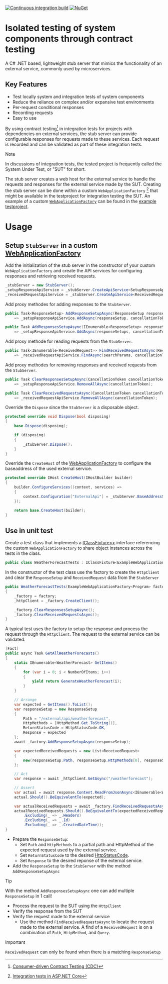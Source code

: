 [![Continuous integration build](https://github.com/cympatic/stub/actions/workflows/ci.yml/badge.svg)](https://github.com/cympatic/stub)
[![NuGet](https://img.shields.io/nuget/v/Cympatic.Extensions.Stub)](https://www.nuget.org/packages/Cympatic.Extensions.Stub)
# Isolated testing of system components through contract testing

A C# .NET based, lightweight stub server that mimics the functionality of an external service, commonly used by microservices. 

## Key Features

- Test locally system and integration tests of system components
- Reduce the reliance on complex and/or expansive test environments
- Per-request conditional responses
- Recording requests
- Easy to use

By using contract testing[^1^] in integration tests for projects with dependencies on external services, the stub server can provide configurable responses for requests made to these services. Each request is recorded and can be validated as part of these integration tests.
[^1^]: [Consumer-driven Contract Testing (CDC)](https://microsoft.github.io/code-with-engineering-playbook/automated-testing/cdc-testing/)

> [!NOTE]
> In discussions of integration tests, the tested project is frequently called the System Under Test, or "SUT" for short. 

The stub server creates a web host for the external service to handle the requests and responses for the external service made by the SUT. Creating the stub server can be done within a custom `WebApplicationFactory` [^2^] that might be available in the testproject for integration testing the SUT. An example of a custom [`WebApplicationFactory`](source/Examples/Cympatic.Stub.Example.WebApplication.IntegrationTests/Factories/ExampleWebApplicationFactory.cs) can be found in the [example testproject](source/Examples/Cympatic.Stub.Example.WebApplication.IntegrationTests).

[^2^]: [Integration tests in ASP.NET Core](https://learn.microsoft.com/en-us/aspnet/core/test/integration-tests)

# Usage

## Setup `StubServer` in a custom [WebApplicationFactory](https://learn.microsoft.com/en-us/dotnet/api/microsoft.aspnetcore.mvc.testing.webapplicationfactory-1)
Add the initialization of the stub server in the constructor of your custom `WebApplicationFactory` and create the API services for configuring responses and retrieving received requests.
``` C#
_stubServer = new StubServer();
_setupResponseApiService = _stubServer.CreateApiService<SetupResponseApiService>();
_receivedRequestApiService = _stubServer.CreateApiService<ReceivedRequestApiService>();
```

Add proxy methodes for adding responses to the `StubServer`.
``` c#
public Task<ResponseSetup> AddResponseSetupAsync(ResponseSetup responseSetup, CancellationToken cancellationToken = default)
    => _setupResponseApiService.AddAsync(responseSetup, cancellationToken);

public Task AddResponsesSetupAsync(IEnumerable<ResponseSetup> responseSetups, CancellationToken cancellationToken = default)
    => _setupResponseApiService.AddAsync(responseSetups, cancellationToken);
```

Add proxy methode for reading requests from the `StubServer`.
``` c#
public Task<IEnumerable<ReceivedRequest>> FindReceivedRequestsAsync(ReceivedRequestSearchParams searchParams, CancellationToken cancellationToken = default)
    => _receivedRequestApiService.FindAsync(searchParams, cancellationToken);
```

Add proxy methodes for removing responses and received requests from the `StubServer`.
``` c#
public Task ClearResponsesSetupAsync(CancellationToken cancellationToken = default)
    => _setupResponseApiService.RemoveAllAsync(cancellationToken);

public Task ClearReceivedRequestsAsync(CancellationToken cancellationToken = default)
    => _receivedRequestApiService.RemoveAllAsync(cancellationToken);
```

Override the `Dispose` since the `StubServer` is a disposable object.
``` C#
protected override void Dispose(bool disposing)
{
    base.Dispose(disposing);

    if (disposing)
    {
        _stubServer.Dispose();
    }
}
```

Override the `CreateHost` of the [WebApplicationFactory](https://learn.microsoft.com/en-us/dotnet/api/microsoft.aspnetcore.mvc.testing.webapplicationfactory-1) to configure the baseaddress of the used external service.
``` C#
protected override IHost CreateHost(IHostBuilder builder)
{
    builder.ConfigureServices((context, services) =>
    {
        context.Configuration["ExternalApi"] = _stubServer.BaseAddressStub.ToString();
    });

    return base.CreateHost(builder);
}
```

## Use in unit test

Create a test class that implements a [IClassFixture<>](https://xunit.net/docs/shared-context#class-fixture) interface referencing the custom `WebApplicationFactory` to share object instances across the tests in the class.
``` C#
public class WeatherForecastTests : IClassFixture<ExampleWebApplicationFactory<Program>>
```

In the constructor of the test class use the factory to create the `HttpClient` and clear the `ResponseSetup` and `ReceivedRequest` data from the `StubServer`
``` C#
public WeatherForecastTests(ExampleWebApplicationFactory<Program> factory)
{
    _factory = factory;
    _httpClient = _factory.CreateClient();

    _factory.ClearResponsesSetupAsync();
    _factory.ClearReceivedRequestsAsync();
}
```

A typical test uses the factory to setup the response and process the request through the `HttpClient`. The request to the external service can be validated.
``` C#
[Fact]
public async Task GetAllWeatherForecasts()
{
    static IEnumerable<WeatherForecast> GetItems()
    {
        for (var i = 0; i < NumberOfItems; i++)
        {
            yield return GenerateWeatherForecast(i);
        }
    }

    // Arrange
    var expected = GetItems().ToList();
    var responseSetup = new ResponseSetup
    {
        Path = "/external/api/weatherforecast",
        HttpMethods = [HttpMethod.Get.ToString()],
        ReturnStatusCode = HttpStatusCode.OK,
        Response = expected
    };
    await _factory.AddResponseSetupAsync(responseSetup);

    var expectedReceivedRequests = new List<ReceivedRequest>
    {
        new(responseSetup.Path, responseSetup.HttpMethods[0], responseSetup.Query, responseSetup.Headers, string.Empty, true)
    };

    // Act
    var response = await _httpClient.GetAsync("/weatherforecast");

    // Assert
    var actual = await response.Content.ReadFromJsonAsync<IEnumerable<WeatherForecast>>();
    actual.Should().BeEquivalentTo(expected);

    var actualReceivedRequests = await _factory.FindReceivedRequestsAsync(new ReceivedRequestSearchParams("/external/api/weatherforecast", [HttpMethod.Get.ToString()]));
    actualReceivedRequests.Should().BeEquivalentTo(expectedReceivedRequests, options => options
        .Excluding(_ => _.Headers)
        .Excluding(_ => _.Id)
        .Excluding(_ => _.CreatedDateTime));
}
```
- Prepare the `ResponseSetup`:
    - Set `Path` and `HttpMethods` to a partial path and HttpMethod of the expected request used by the external service.
    - Set `ReturnStatusCode` to the desired [HttpStatusCode](https://learn.microsoft.com/en-us/dotnet/api/system.net.httpstatuscode).
    - Set `Response` to the desired reponse of the external service.
- Add the `ResponseSetup` to the `StubServer` with the method `AddResponseSetupAsync`

> [!TIP]
> With the method `AddResponsesSetupAsync` one can add multiple `ResponseSetup` in 1 call!

- Process the request to the SUT using the `HttpClient`
- Verify the response from the SUT
- Verify the request made to the external service
    - Use the method `FindReceivedRequestsAsync` to locate the request made to the external service. A find of a `ReceivedRequest` is on a combination of `Path`, `HttpMethod`, and `Query`.
> [!IMPORTANT]
> `ReceivedRequest` can only be found when there is a matching `ResponseSetup` 
